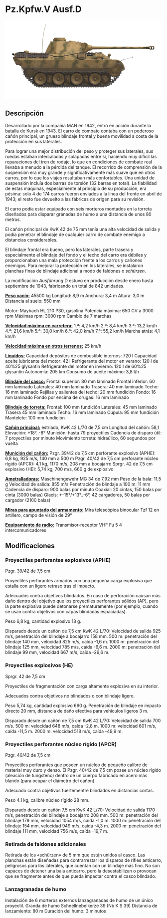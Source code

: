 # Pz.Kpfw.V Ausf.D

![_pzv-d](../images/_pzv-d.png)

## Descripción

Desarrollado por la compañía MAN en 1942, entró en acción durante la batalla de Kursk en 1943. El carro de combate contaba con un poderoso cañón principal, un grueso blindaje frontal y buena movilidad a costa de la protección en sus laterales.

Para lograr una mejor distribución del peso y proteger sus laterales, sus ruedas estaban intercaladas y solapadas entre sí, haciendo muy difícil las reparaciones del tren de rodaje, lo que en condiciones de combate real llevaba a menudo a la pérdida del tanque. El recorrido de comprensión de la suspensión era muy grande y significativamente más suave que en otros carros, por lo que los viajes resultaban más confortables. Una unidad de suspensión incluía dos barras de torsión (32 barras en total). La fiabilidad de estas máquinas, especialmente al principio de su producción, era pésima: solo 4 de 174 carros fueron enviados a la línea del frente en abril de 1943; el resto fue devuelto a las fábricas de origen para su revisión.

El carro podía estar equipado con seis morteros montados en la torreta diseñados para disparar granadas de humo a una distancia de unos 80 metros.

El cañón principal de KwK 42 de 75 mm tenía una alta velocidad de salida y podía penetrar el blindaje de cualquier carro de combate enemigo a distancias considerables.

El blindaje frontal era bueno, pero los laterales, parte trasera y especialmente el blindaje del fondo y el techo del carro era débiles y proporcionaban una mala protección frente a los carros y cañones enemigos. Para mejorar la protección en los laterales, se instalaron planchas finas de blindaje adicional a modo de faldones o <i>schürzen</i>.

La modificación <i>Ausführung</i> D estuvo en producción desde enero hasta septiembre de 1943, fabricando un total de 842 unidades.

<b><u>Peso vacío:</u></b> 45500 kg
Longitud: 8,9 m
Anchura: 3,4 m
Altura: 3,0 m
Distancia al suelo: 550 mm

Motor: Maybach HL 210 P30, gasolina
Potencia máxima: 650 CV a 3000 rpm
Máximas rpm: 3000 rpm
Cambio de 7 marchas

<b><u>Velocidad máxima en carretera:</u></b>
1.ª: 4,2 km/h
2.ª: 8,4 km/h
3.ª: 13,2 km/h
4.ª: 21,6 km/h
5.ª: 30,0 km/h
6.ª: 42,0 km/h
7.ª: 55,2 km/h
Marcha atrás: 4,1 km/h

<b><u>Velocidad máxima en otros terrenos:</u></b> 25 km/h

<b><u>Líquidos:</u></b>
Capacidad depósitos de combustible internos: 720 l
Capacidad aceite lubricante del motor: 42 l
Refrigerante del motor en verano: 120 l de 40%25 glysantin
Refrigerante del motor en invierno: 120 l de 60%25 glysantin
Autonomía: 205 km
Consumo de aceite máximo: 3,8 l/h

<b><u>Blindaje del casco:</u></b>
Frontal superior: 80 mm laminado
Frontal inferior: 60 mm laminado
Laterales: 40 mm laminado
Trasera: 40 mm laminado
Techo: 16 mm laminado
Rejillas y salientes del techo: 20 mm fundición
Fondo: 16 mm laminado
Fondo por encima de orugas: 16 mm laminado

<b><u>Blindaje de torreta:</u></b>
Frontal: 100 mm fundición
Laterales: 45 mm laminado
Trasera 45 mm laminado
Techo: 16 mm laminado
Cúpula: 95 mm fundición
Mantelete: 100 mm fundición

<b><u>Cañón principal:</u></b> estriado, KwK 42 L/70 de 7,5 cm
Longitud del cañón: 58,1
Elevación: +18°..-8°
Munición: hasta 79 proyectiles
Cadencia de disparo útil: 7 proyectiles por minuto
Movimiento torreta: hidraúlico, 60 segundos por vuelta

<b><u>Munición del cañón:</u></b>
Pzgr. 39/42 de 7,5 cm perforante explosivo (APHE): 6,8 kg, 925 m/s, 140 mm a 500 m
Pzgr. 40/42 de 7,5 cm perforante núcleo rígido (APCR): 4,1 kg, 1170 m/s, 208 mm a bocajarro
Sprgr. 42 de 7,5 cm explosivo (HE): 5,74 kg, 700 m/s, 660 g de explosivo

<b><u>Ametralladoras:</u></b> Maschinengewehr MG 34 de 7,92 mm
Peso de la bala: 11,5 g
Velocidad de salida: 855 m/s
Penetración de blindaje a 100 m: 11 mm
Cadencia de disparo: 900 balas por minuto
Coaxial: 20 cintas, 150 balas por cinta (3000 balas)
Glacis: +-15°/+13°..-6°, 42 cargadores, 50 balas por cargador (2100 balas)

<b><u>Miras para apuntado del armamento:</u></b>
Mira telescópica binocular Tzf 12 en artillero, campo de visión de 29°

<b><u>Equipamiento de radio:</u></b>
Transmisor-receptor VHF Fu 5
4 intercomunicadores


## Modificaciones

### Proyectiles perforantes explosivos (APHE)

Pzgr. 39/42 de 7,5 cm

Proyectiles perforantes armados con una pequeña carga explosiva que estalla con un ligero retraso tras el impacto.

Adecuados contra objetivos blindados. En caso de perforación causan más daño dentro del objetivo que los proyectiles perforantes sólidos (AP), pero la parte explosiva puede detonarse prematuramente (por ejemplo, cuando se usan contra objetivos con capas blindadas espaciadas).

Peso 6,8 kg, cantidad explosivo 18 g.

Disparado desde un cañón de 7,5 cm KwK 42 L/70:
Velocidad de salida 925 m/s, penetración del blindaje a bocajarro 158 mm.
500 m: penetración del blindaje 140 mm, velocidad 825 m/s, caída -1,6 m.
1000 m: penetración del blindaje 125 mm, velocidad 785 m/s, caída -6,6 m.
2000 m: penetración del blindaje 99 mm, velocidad 667 m/s, caída -29,6 m.
### Proyectiles explosivos (HE)

Sprgr. 42 de 7,5 cm

Proyectiles de fragmentación con carga altamente explosiva en su interior.

Adecuados contra objetivos no blindados o con blindaje ligero.

Peso 5,74 kg, cantidad explosivo 660 g.
Penetración de blindaje en impacto directo 20 mm, distancia de daño efectiva para vehículos ligeros 3 m.

Disparado desde un cañón de 7,5 cm KwK 42 L/70:
Velocidad de salida 700 m/s.
500 m: velocidad 648 m/s, caída -2,8 m.
1000 m: velocidad 601 m/s, caída -11,5 m.
2000 m: velocidad 518 m/s, caída -49,9 m.
### Proyectiles perforantes núcleo rígido (APCR)

Pzgr. 40/42 de 7,5 cm

Proyectiles perforantes que poseen un núcleo de pequeño calibre de material muy duro y denso. El Pzgr. 40/42 de 7,5 cm posee un núcleo rígido (aleación de tungsteno) dentro de un cuerpo fabricado en acero más blando (para ocupar el diámetro del cañón).

Adecuado contra objetivos fuertementre blindados en distancias cortas.

Peso 4.1 kg, calibre núcleo rígido 28 mm.

Disparado desde un cañón 7,5 cm KwK 42 L/70:
Velocidad de salida 1170 m/s, penetración del blindaje a bocajarro 208 mm.
500 m: penetración del blindaje 179 mm, velocidad 1054 m/s, caída -1,0 m.
1000 m: penetración del blindaje 154 mm, velocidad 949 m/s, caída -4,3 m.
2000 m: penetración del blindaje 111 mm, velocidad 756 m/s, caída -19,7 m.
### Retirada de faldones adicionales

Retirada de los «schürzen» de 5 mm que están unidos al casco.
Las planchas están diseñadas para contrarrestar los disparos de rifles anticarro, peligrosos para los laterales, que cuentan con un blindaje más fino. No son capaces de detener una bala anticarro, pero la desestabilizan o provocan que se fragmente antes de que pueda impactar contra el casco blindado.
### Lanzagranadas de humo

Instalación de 6 morteros externos lanzagranadas de humo de un único proyectil.
Granda de humo Schnellnebelkerze 39 (Nb K S 39)
Distancia de lanzamiento: 80 m
Duración del humo: 3 minutos